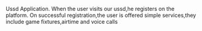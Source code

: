 Ussd Application.
When the user visits our ussd,he registers on the platform.
On successful registration,the user is offered simple services,they include game fixtures,airtime and voice calls
